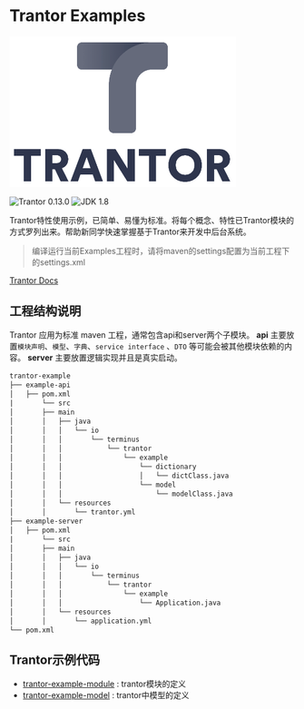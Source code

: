 # Trantor Examples

![Trantor](trantor.png)

![Trantor 0.13.0](https://img.shields.io/badge/Trantor-0.13.0-brightgreen.svg)
![JDK 1.8](https://img.shields.io/badge/JDK-1.8-orange.svg)



Trantor特性使用示例，已简单、易懂为标准。将每个概念、特性已Trantor模块的方式罗列出来。帮助新同学快速掌握基于Trantor来开发中后台系统。

> 编译运行当前Examples工程时，请将maven的settings配置为当前工程下的settings.xml

[Trantor Docs](https://trantor-docs.app.terminus.io/)

## 工程结构说明

Trantor 应用为标准 maven 工程，通常包含api和server两个子模块。
**api** 主要放置`模块声明`、`模型`、`字典`、`service interface` 、`DTO` 等可能会被其他模块依赖的内容。
**server** 主要放置逻辑实现并且是真实启动。

```
trantor-example
├── example-api
│   ├── pom.xml
|		└── src
│       ├── main
│       │   ├── java
│       │   │   └── io
│       │   │       └── terminus
│       │   │           └── trantor
│       │   │               └── example
│       │   │                   └── dictionary
│       │   │                   │   └── dictClass.java
│       │   │                   └── model
│       │   │                       └── modelClass.java
│       │   └── resources
│       │       └── trantor.yml
├── example-server
│   ├── pom.xml
|		└── src
│       ├── main
│       │   ├── java
│       │   │   └── io
│       │   │       └── terminus
│       │   │           └── trantor
│       │   │               └── example
│       │   │                   └── Application.java
│       │   └── resources
│       │       └── application.yml
└── pom.xml
```

## Trantor示例代码

* [trantor-example-module](./trantor-example-module/README.md) : trantor模块的定义
* [trantor-example-model](./trantor-example-model/README.md)  : trantor中模型的定义